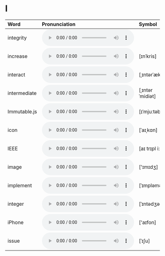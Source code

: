 
# I

| Word  | Pronunciation | Symbol |
| :-- | :-- | :-- |
| integrity | <audio :src="$withBase('/audio/integrity.mp3')" controls="controls" controlslist="nodownload"></audio> |  |
| increase | <audio :src="$withBase('/audio/increase.mp3')" controls="controls" controlslist="nodownload"></audio> | [ɪnˈkris] |
| interact | <audio :src="$withBase('/audio/interact.mp3')" controls="controls" controlslist="nodownload"></audio> | [ˌɪntərˈækt] |
| intermediate | <audio :src="$withBase('/audio/intermediate.mp3')" controls="controls" controlslist="nodownload"></audio> | [ˌɪntərˈmidiət]  |
| Immutable.js | <audio :src="$withBase('/audio/Immutabledot-js.mp3')" controls="controls" controlslist="nodownload"></audio> | [ɪˈmjuːtəbl] |
| icon | <audio :src="$withBase('/audio/icon.mp3')" controls="controls" controlslist="nodownload"></audio> | [ˈaɪˌkɑn] |
| IEEE | <audio :src="$withBase('/audio/IEEE.mp3')" controls="controls" controlslist="nodownload"></audio> | [aɪ trɪpl i:] |
| image | <audio :src="$withBase('/audio/image.mp3')" controls="controls" controlslist="nodownload"></audio> | ['ɪmɪdʒ] |
| implement | <audio :src="$withBase('/audio/implement.mp3')" controls="controls" controlslist="nodownload"></audio> | [ˈɪmpləmənt] |
| integer | <audio :src="$withBase('/audio/integer.mp3')" controls="controls" controlslist="nodownload"></audio> | [ˈɪntədʒər] |
| iPhone | <audio :src="$withBase('/audio/iPhone.mp3')" controls="controls" controlslist="nodownload"></audio> | ['aɪfon] |
| issue | <audio :src="$withBase('/audio/issue.mp3')" controls="controls" controlslist="nodownload"></audio> | [ˈɪʃu] |
